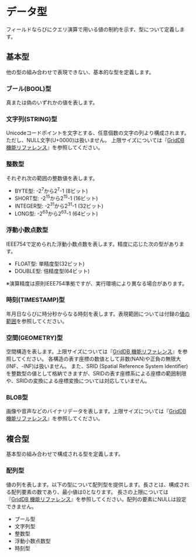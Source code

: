 # データ型

フィールドならびにクエリ演算で用いる値の制約を示す、型について定義します。

## 基本型

他の型の組み合わせで表現できない、基本的な型を定義します。

### ブール(BOOL)型

真または偽のいずれかの値を表します。

### 文字列(STRING)型

Unicodeコードポイントを文字とする、任意個数の文字の列より構成されます。ただし、NULL文字(U+0000)は扱いません。
上限サイズについては『[GridDB 機能リファレンス](../architecture/structure-of-griddb/)』を参照してください。

### 整数型

それぞれ次の範囲の整数値を表します。
-   BYTE型: -2<sup>7</sup>から2<sup>7</sup>-1 (8ビット)
-   SHORT型: -2<sup>15</sup>から2<sup>15</sup>-1 (16ビット)
-   INTEGER型: -2<sup>31</sup>から2<sup>31</sup>-1 (32ビット)
-   LONG型: -2<sup>63</sup>から2<sup>63</sup>-1 (64ビット)

### 浮動小数点数型

IEEE754で定められた浮動小数点数を表します。精度に応じた次の型があります。
-   FLOAT型: 単精度型(32ビット)
-   DOUBLE型: 倍精度型(64ビット)

※演算精度は原則IEEE754準拠ですが、実行環境により異なる場合があります。

### 時刻(TIMESTAMP)型

年月日ならびに時分秒からなる時刻を表します。表現範囲については付録の[値の範囲](annex.md#label_range_of_values)を参照してください。

### 空間(GEOMETRY)型

空間構造を表します。上限サイズについては『[GridDB 機能リファレンス](../architecture/structure-of-griddb/)』を参照してください。
各構造の表す座標の数値として非数(NAN)や正負の無限大(INF、-INF)は扱いません。 また、SRID (Spatial Reference System Identifier)を整数型の値として格納できますが、SRIDの表す座標系による座標の範囲制限や、SRIDの変換による座標変換については対応していません。

### BLOB型

画像や音声などのバイナリデータを表します。上限サイズについては『[GridDB 機能リファレンス](../architecture/structure-of-griddb/)』を参照してください。

## 複合型

基本型の組み合わせで構成される型を定義します。

### 配列型

値の列を表します。以下の型について配列型を提供します。長さとは、構成される配列要素の数であり、最小値は0となります。
長さの上限については『[GridDB 機能リファレンス](../architecture/structure-of-griddb/)』を参照してください。配列の要素にNULLは設定できません。
-   ブール型
-   文字列型
-   整数型
-   浮動小数点数型
-   時刻型

